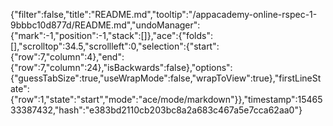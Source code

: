 {"filter":false,"title":"README.md","tooltip":"/appacademy-online-rspec-1-9bbbc10d877d/README.md","undoManager":{"mark":-1,"position":-1,"stack":[]},"ace":{"folds":[],"scrolltop":34.5,"scrollleft":0,"selection":{"start":{"row":7,"column":4},"end":{"row":7,"column":24},"isBackwards":false},"options":{"guessTabSize":true,"useWrapMode":false,"wrapToView":true},"firstLineState":{"row":1,"state":"start","mode":"ace/mode/markdown"}},"timestamp":1546533387432,"hash":"e383bd2110cb203bc8a2a683c467a5e7cca62aa0"}